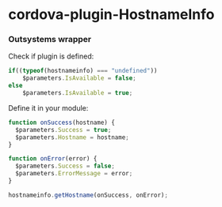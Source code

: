 # cordova-plugin-HostnameInfo

### Outsystems wrapper
Check if plugin is defined:
```javascript
if((typeof(hostnameinfo) === "undefined"))
    $parameters.IsAvailable = false;
else
    $parameters.IsAvailable = true;
```


Define it in your module:
```javascript
function onSuccess(hostname) {
  $parameters.Success = true;
  $parameters.Hostname = hostname;
}

function onError(error) {
  $parameters.Success = false;
  $parameters.ErrorMessage = error;
}

hostnameinfo.getHostname(onSuccess, onError);
```

